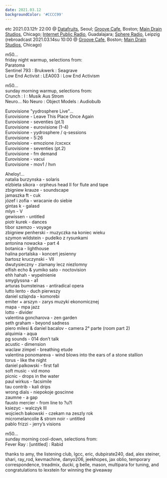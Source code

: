 ```yaml
---
date: 2021.03.12
backgroundColor: '#CCCC99'
---
```


etc 2021.03.12fr 22:00 @ [Datafruits](http://www.datafruits.fm/), Seoul; [Groove Cafe](http://grove.cafe/), Boston; [Main Drain Studios](http://www.youtube.com/maindrainstudios/), Chicago; [Internet Public Radio](https://www.youtube.com/maindrainstudios), Guadalajara; [Sphere Radio](http://www.sphere-radio.net/), Leipzig  
(rebroadcast 2021.03.14su 10:00 @ [Groove Cafe](http://groove.cafe/), Boston; [Main Drain Studios](https://www.youtube.com/maindrainstudios), Chicago)  

m50...  
friday night warmup, selections from:  
Paratoma  
Sentinel 793 : Brukwerk : Seagrave  
Low End Activist : LEA003 : Low End Activism  

m50...  
sunday morning warmup, selections from:  
Crunch : I : Musik Aus Strom  
Neuro... No Neuro : Object Models : Audiobulb  

Eurovisione "yydrosphere Live"...  
Eurovisione - Leave This Place Once Again  
Eurovisione - seventies (pt.1)  
Eurovisione - eurovisione (1-4)  
Eurovisione - yydrosphere / q-sessions  
Eurovisione - 5:26  
Eurovisione - emozione /cxcxcx  
Eurovisione - seventies (pt.2)  
Eurovisione - fm demand  
Eurovisione - vacui  
Eurovisione - mov1 / hvn  

Aheloy!...  
natalia burzynska - solaris  
elzbieta sikora - orpheus head II for flute and tape  
zbigniew krauze - soundscape  
jamaszka ft - cuk  
józef i zofia - wracanie do siebie  
gintas k - galasd  
mlyn - V  
gewissen - untitled  
piotr kurek - dances  
tibor szemzo - voyage  
zbigniew penherski - muzyczka na koniec wieku  
szymon wildstein - pudelko z rysunkami  
antonina nowacka - part 4  
botanica - lighthouse  
halina portalska - koncert jesienny  
bartosz kruczynski - VII  
dwutysieczny - zlamany lecz niezlomny  
elfish echo & yumiko sato - noctovision  
ehh hahah - wypelnienie  
smyglyssna - a1  
arturas bumsteinas - antiradical opera  
lutto lento - duch pierwszy  
daniel szlajnda - komorebi  
emiter + arszyn - zarys muzyki ekonomicznej  
mapa - mpa jazz  
lotto - divider  
valentina goncharova - zen garden  
seth graham - beyond sadness  
piero milesi & daniel bacalov - camera 2° parte (room part 2)  
alquimia - aqua  
pg sounds - 014 don’t talk  
acustic - dimension  
waclaw zimpel - breathing etude  
valentina ponomareva - wind blows into the ears of a stone stallion  
torus - like the night  
daniel palkowski - first fall  
soft music - vid mono  
picnic - drops in the water  
paul wirkus - facsimile  
tau contrib - kali drips  
wrong dials - niepokoje goscinne  
zaumne - a gap  
fausto mercier - from line to ?u?l  
ksiezyc - walczyk III  
wojciech bakowski - czekam na zeszly rok  
micromelancolie & strom noir - untitled  
pablo frizzi - jerry’s visions  

m50...  
sunday morning cool-down, selections from:  
Fever Ray : \[untitled\] : Rabid  

thanks to amy, the listening club, lgcc, eric, dubpirate240, dad, alex steiner, shari, ray\_rod, kevmachine, danyo206, jeekhopes, jax oblio, temporary correspondence, treadmix, ducki, g belle, mason, multipara for tuning, and congratulations to lexstein for winning the giveaway